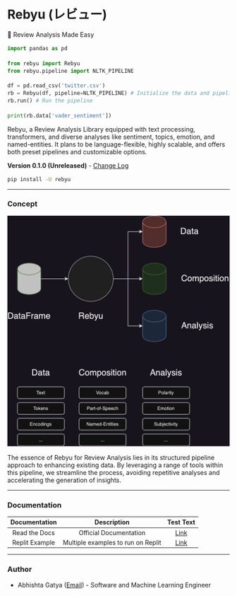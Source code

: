 # Rebyu (レビュー)
🌟 Review Analysis Made Easy

```python
import pandas as pd

from rebyu import Rebyu
from rebyu.pipeline import NLTK_PIPELINE

df = pd.read_csv('twitter.csv')
rb = Rebyu(df, pipeline=NLTK_PIPELINE) # Initialize the data and pipeline
rb.run() # Run the pipeline

print(rb.data['vader_sentiment'])
```

Rebyu, a Review Analysis Library equipped with text processing, transformers, and diverse analyses like sentiment, topics, emotion, and named-entities. It plans to be language-flexible, highly scalable, and offers both preset pipelines and customizable options.

**Version 0.1.0 (Unreleased)** - [Change Log](CHANGELOG.md)

```bash
pip install -U rebyu
```

---

### Concept

![Rebyu Concept](docs/images/Rebyu_Concept.png)


The essence of Rebyu for Review Analysis lies in its structured 
pipeline approach to enhancing existing data. By leveraging a range of 
tools within this pipeline, we streamline the process, avoiding repetitive 
analyses and accelerating the generation of insights.


---

### Documentation

| Documentation      | Description | Test Text     |
| :---:        |    :----:   |          :---: |
| Read the Docs      | Official Documentation       | [Link]()   |
| Replit Example   | Multiple examples to run on Replit        | [Link]()      |


---

### Author

- Abhishta Gatya ([Email](mailto:abhishtagatya@yahoo.com)) - Software and Machine Learning Engineer
